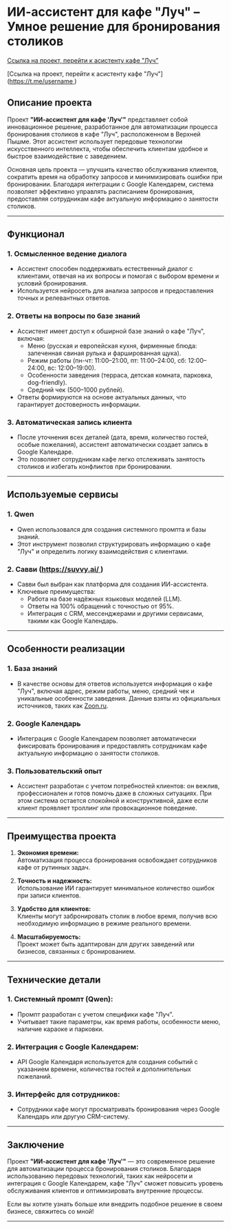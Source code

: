 # ИИ-ассистент для кафе "Луч" – Умное решение для бронирования столиков
[Ссылка на проект, перейти к асистенту кафе "Луч"](https://t.me/@ReservationOfTablesInCafesBot)

[Ссылка на проект, перейти к асистенту кафе "Луч"]([https://t.me/username ](https://github.com/VictorKuzinov/ai_assistant/blob/main/%D1%81%D0%BA%D1%80%D0%B8%D0%BD%D1%88%D0%BE%D1%82_%D0%BA%D0%B0%D1%84%D0%B5.png))
## Описание проекта

Проект **"ИИ-ассистент для кафе 'Луч'"** представляет собой инновационное решение, разработанное для автоматизации процесса бронирования столиков в кафе "Луч", расположенном в Верхней Пышме. Этот ассистент использует передовые технологии искусственного интеллекта, чтобы обеспечить клиентам удобное и быстрое взаимодействие с заведением.

Основная цель проекта — улучшить качество обслуживания клиентов, сократить время на обработку запросов и минимизировать ошибки при бронировании. Благодаря интеграции с Google Календарем, система позволяет эффективно управлять расписанием бронирования, предоставляя сотрудникам кафе актуальную информацию о занятости столиков.

---

## Функционал

### 1. **Осмысленное ведение диалога**
   - Ассистент способен поддерживать естественный диалог с клиентами, отвечая на их вопросы и помогая с выбором времени и условий бронирования.
   - Используется нейросеть для анализа запросов и предоставления точных и релевантных ответов.

### 2. **Ответы на вопросы по базе знаний**
   - Ассистент имеет доступ к обширной базе знаний о кафе "Луч", включая:
     - Меню (русская и европейская кухня, фирменные блюда: запеченная свиная рулька и фаршированная щука).
     - Режим работы (пн-чт: 11:00–21:00, пт: 11:00–24:00, сб: 12:00–24:00, вс: 12:00–19:00).
     - Особенности заведения (терраса, детская комната, парковка, dog-friendly).
     - Средний чек (500–1000 рублей).
   - Ответы формируются на основе актуальных данных, что гарантирует достоверность информации.

### 3. **Автоматическая запись клиента**
   - После уточнения всех деталей (дата, время, количество гостей, особые пожелания), ассистент автоматически создает запись в Google Календаре.
   - Это позволяет сотрудникам кафе легко отслеживать занятость столиков и избегать конфликтов при бронировании.

---

## Используемые сервисы

### 1. **Qwen**
   - Qwen использовался для создания системного промпта и базы знаний.
   - Этот инструмент позволил структурировать информацию о кафе "Луч" и определить логику взаимодействия с клиентами.

### 2. **Савви** ([https://suvvy.ai/ ](https://suvvy.ai/ ))
   - Савви был выбран как платформа для создания ИИ-ассистента.
   - Ключевые преимущества:
     - Работа на базе надёжных языковых моделей (LLM).
     - Ответы на 100% обращений с точностью от 95%.
     - Интеграция с CRM, мессенджерами и другими сервисами, такими как Google Календарь.

---

## Особенности реализации

### 1. **База знаний**
   - В качестве основы для ответов используется информация о кафе "Луч", включая адрес, режим работы, меню, средний чек и уникальные особенности заведения. Данные взяты из официальных источников, таких как [Zoon.ru](https://zoon.ru/ekb/restaurants/karaoke_luch_v_verhnej_pyshme/?ysclid=mct0qnvceu269308826).

### 2. **Google Календарь**
   - Интеграция с Google Календарем позволяет автоматически фиксировать бронирования и предоставлять сотрудникам кафе актуальную информацию о занятости столиков.

### 3. **Пользовательский опыт**
   - Ассистент разработан с учетом потребностей клиентов: он вежлив, профессионален и готов помочь даже в сложных ситуациях. При этом система остается спокойной и конструктивной, даже если клиент проявляет троллинг или провокационное поведение.

---

## Преимущества проекта

1. **Экономия времени:**  
   Автоматизация процесса бронирования освобождает сотрудников кафе от рутинных задач.

2. **Точность и надежность:**  
   Использование ИИ гарантирует минимальное количество ошибок при записи клиентов.

3. **Удобство для клиентов:**  
   Клиенты могут забронировать столик в любое время, получив всю необходимую информацию в режиме реального времени.

4. **Масштабируемость:**  
   Проект может быть адаптирован для других заведений или бизнесов, связанных с бронированием.

---

## Технические детали

### 1. **Системный промпт (Qwen):**
   - Промпт разработан с учетом специфики кафе "Луч".
   - Учитывает такие параметры, как время работы, особенности меню, наличие караоке и парковки.

### 2. **Интеграция с Google Календарем:**
   - API Google Календаря используется для создания событий с указанием времени, количества гостей и дополнительных пожеланий.

### 3. **Интерфейс для сотрудников:**
   - Сотрудники кафе могут просматривать бронирования через Google Календарь или другую CRM-систему.

---

## Заключение

Проект **"ИИ-ассистент для кафе 'Луч'"** — это современное решение для автоматизации процесса бронирования столиков. Благодаря использованию передовых технологий, таких как нейросети и интеграция с Google Календарем, кафе "Луч" сможет повысить уровень обслуживания клиентов и оптимизировать внутренние процессы.

Если вы хотите узнать больше или внедрить подобное решение в своем бизнесе, свяжитесь со мной!

---
